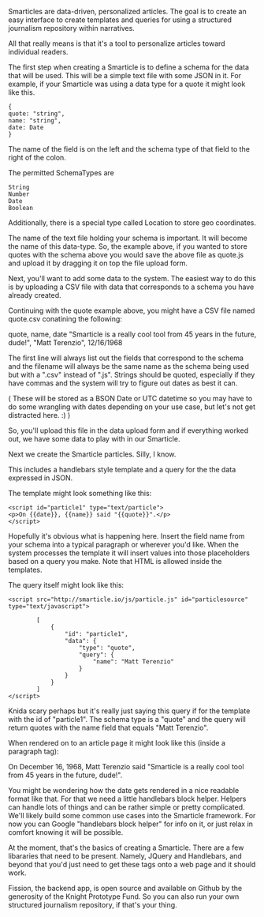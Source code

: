 Smarticles are data-driven, personalized articles. The goal is to create an easy interface to create templates and queries for using a structured journalism repository within narratives.

All that really means is that it's a tool to personalize articles toward individual readers.

The first step when creating a Smarticle is to define a schema for the data that will be used. This will be a simple text file with some JSON in it. For example, if your Smarticle was using a data type for a quote it might look like this.
```
{
quote: "string",
name: "string",
date: Date
}
```
The name of the field is on the left and the schema type of that field to the right of the colon. 

The permitted SchemaTypes are

    String
    Number
    Date
    Boolean

Additionally, there is a special type called Location to store geo coordinates.

The name of the text file holding your schema is important. It will become the name of this data-type. So, the example above, if you wanted to store quotes with the schema above you would save the above file as quote.js and upload it by dragging it on top the file upload form.

Next, you'll want to add some data to the system. The easiest way to do this is by uploading a CSV file with data that corresponds to a schema you have already created.

Continuing with the quote example above, you might have a CSV file named quote.csv conatining the following:

quote, name, date
"Smarticle is a really cool tool from 45 years in the future, dude!", "Matt Terenzio", 12/16/1968


The first line will always list out the fields that correspond to the schema and the filename will always be the same name as the schema being used but with a ".csv" instead of ".js". Strings should be quoted, especially if they have commas and the system will try to figure out dates as best it can. 

( These will be stored as a BSON Date or UTC datetime so you may have to do some wrangling with dates depending on your use case, but let's not get distracted here. :) )

So, you'll upload this file in the data upload form and if everything worked out, we have some data to play with in our Smarticle.

Next we create the Smarticle particles. Silly, I know.

This includes a handlebars style template and a query for the the data expressed in JSON.

The template might look something like this:
```
<script id="particle1" type="text/particle">
<p>On {{date}}, {{name}} said "{{quote}}".</p>
</script>
```
Hopefully it's obvious what is happening here. Insert the field name from your schema into a typical paragraph or wherever you'd like. When the system processes the template it will insert values into those placeholders based on a query you make. Note that HTML is allowed inside the templates.

The query itself might look like this:
```
<script src="http://smarticle.io/js/particle.js" id="particlesource" type="text/javascript">

		[
			{
			    "id": "particle1",
			    "data": {
			        "type": "quote",
			        "query": {
			            "name": "Matt Terenzio"
			        }
			    }
			}
		]
</script>
```
Knida scary perhaps but it's really just saying this query if for the template with the id of "particle1". The schema type is a "quote" and the query will return quotes with the name field that equals "Matt Terenzio".

When rendered on to an article page it might look like this (inside a paragraph tag):

On December 16, 1968, Matt Terenzio said "Smarticle is a really cool tool from 45 years in the future, dude!".

You might be wondering how the date gets rendered in a nice readable format like that. For that we need a little handlebars block helper. Helpers can handle lots of things and can be rather simple or pretty complicated. We'll likely build some common use cases into the Smarticle framework. For now you can Google "handlebars block helper" for info on it, or just relax in comfort knowing it will be possible.


At the moment, that's the basics of creating a Smarticle. There are a few libararies that need to be present. Namely, JQuery and Handlebars, and beyond that you'd just need to get these tags onto a web page and it should work.

Fission, the backend app, is open source and available on Github by the generosity of the Knight Prototype Fund. So you can also run your own structured journalism repository, if that's your thing.
